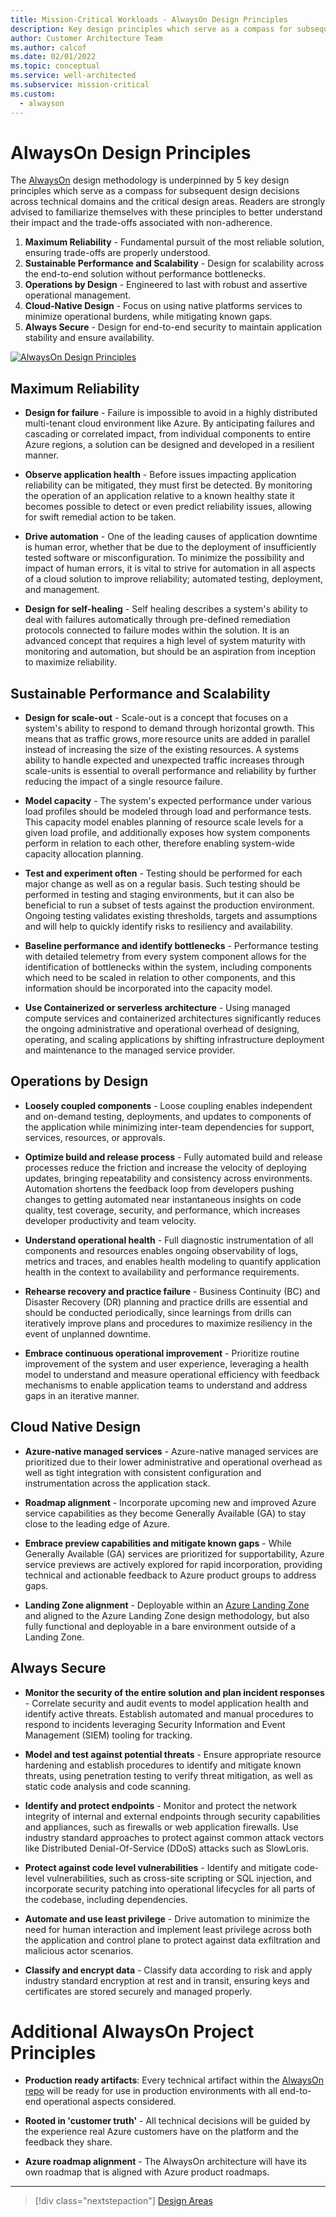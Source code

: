 ```yaml
---
title: Mission-Critical Workloads - AlwaysOn Design Principles
description: Key design principles which serve as a compass for subsequent design decisions across technical domains and the critical design areas
author: Customer Architecture Team
ms.author: calcof
ms.date: 02/01/2022
ms.topic: conceptual
ms.service: well-architected
ms.subservice: mission-critical
ms.custom:
  - alwayson
---
```


# AlwaysOn Design Principles

The [AlwaysOn](http://github.com/azure/alwayson) design methodology is underpinned by 5 key design principles which serve as a compass for subsequent design decisions across technical domains and the critical design areas. Readers are strongly advised to familiarize themselves with these principles to better understand their impact and the trade-offs associated with non-adherence.

1. **Maximum Reliability** - Fundamental pursuit of the most reliable solution, ensuring trade-offs are properly understood.
1. **Sustainable Performance and Scalability** - Design for scalability across the end-to-end solution without performance bottlenecks.
1. **Operations by Design** - Engineered to last with robust and assertive operational management.
1. **Cloud-Native Design** - Focus on using native platforms services to minimize operational burdens, while mitigating known gaps.
1. **Always Secure** - Design for end-to-end security to maintain application stability and ensure availability.

[![AlwaysOn Design Principles](./alwayson-design-principles.png "AlwaysOn Design Principles")](./alwayson-principles.md)

## Maximum Reliability

- **Design for failure** - Failure is impossible to avoid in a highly distributed multi-tenant cloud environment like Azure. By anticipating failures and cascading or correlated impact, from individual components to entire Azure regions, a solution can be designed and developed in a resilient manner.

- **Observe application health** - Before issues impacting application reliability can be mitigated, they must first be detected. By monitoring the operation of an application relative to a known healthy state it becomes possible to detect or even predict reliability issues, allowing for swift remedial action to be taken.

- **Drive automation** - One of the leading causes of application downtime is human error, whether that be due to the deployment of insufficiently tested software or misconfiguration. To minimize the possibility and impact of human errors, it is vital to strive for automation in all aspects of a cloud solution to improve reliability; automated testing, deployment, and management.

- **Design for self-healing** - Self healing describes a system's ability to deal with failures automatically through pre-defined remediation protocols connected to failure modes within the solution. It is an advanced concept that requires a high level of system maturity with monitoring and automation, but should be an aspiration from inception to maximize reliability.

## Sustainable Performance and Scalability

- **Design for scale-out** - Scale-out is a concept that focuses on a system's ability to respond to demand through horizontal growth. This means that as traffic grows, more resource units are added in parallel instead of increasing the size of the existing resources. A systems ability to handle expected and unexpected traffic increases through scale-units is essential to overall performance and reliability by further reducing the impact of a single resource failure.

- **Model capacity** - The system's expected performance under various load profiles should be modeled through load and performance tests. This capacity model enables planning of resource scale levels for a given load profile, and additionally exposes how system components perform in relation to each other, therefore enabling system-wide capacity allocation planning.

- **Test and experiment often** - Testing should be performed for each major change as well as on a regular basis. Such testing should be performed in testing and staging environments, but it can also be beneficial to run a subset of tests against the production environment. Ongoing testing validates existing thresholds, targets and assumptions and will help to quickly identify risks to resiliency and availability.

- **Baseline performance and identify bottlenecks** - Performance testing with detailed telemetry from every system component allows for the identification of bottlenecks within the system, including components which need to be scaled in relation to other components, and this information should be incorporated into the capacity model.

- **Use Containerized or serverless architecture** - Using managed compute services and containerized architectures significantly reduces the ongoing administrative and operational overhead of designing, operating, and scaling applications by shifting infrastructure deployment and maintenance to the managed service provider.

## Operations by Design

- **Loosely coupled components** - Loose coupling enables independent and on-demand testing, deployments, and updates to components of the application while minimizing inter-team dependencies for support, services, resources, or approvals.

- **Optimize build and release process** - Fully automated build and release processes reduce the friction and increase the velocity of deploying updates, bringing repeatability and consistency across environments. Automation shortens the feedback loop from developers pushing changes to getting automated near instantaneous insights on code quality, test coverage, security, and performance, which increases developer productivity and team velocity.

- **Understand operational health** - Full diagnostic instrumentation of all components and resources enables ongoing observability of logs, metrics and traces, and enables health modeling to quantify application health in the context to availability and performance requirements.

- **Rehearse recovery and practice failure** - Business Continuity (BC) and Disaster Recovery (DR) planning and practice drills are essential and should be conducted periodically, since learnings from drills can iteratively improve plans and procedures to maximize resiliency in the event of unplanned downtime.

- **Embrace continuous operational improvement** - Prioritize routine improvement of the system and user experience, leveraging a health model to understand and measure operational efficiency with feedback mechanisms to enable application teams to understand and address gaps in an iterative manner.

## Cloud Native Design

- **Azure-native managed services** - Azure-native managed services are prioritized due to their lower administrative and operational overhead as well as tight integration with consistent configuration and instrumentation across the application stack.

- **Roadmap alignment** - Incorporate upcoming new and improved Azure service capabilities as they become Generally Available (GA) to stay close to the leading edge of Azure.

- **Embrace preview capabilities and mitigate known gaps** - While Generally Available (GA) services are prioritized for supportability, Azure service previews are actively explored for rapid incorporation, providing technical and actionable feedback to Azure product groups to address gaps.

- **Landing Zone alignment** - Deployable within an [Azure Landing Zone](https://docs.microsoft.com/azure/cloud-adoption-framework/ready/landing-zone/) and aligned to the Azure Landing Zone design methodology, but also fully functional and deployable in a bare environment outside of a Landing Zone.

## Always Secure

- **Monitor the security of the entire solution and plan incident responses** - Correlate security and audit events to model application health and identify active threats. Establish automated and manual procedures to respond to incidents leveraging Security Information and Event Management (SIEM) tooling for tracking.

- **Model and test against potential threats** - Ensure appropriate resource hardening and establish procedures to identify and mitigate known threats, using penetration testing to verify threat mitigation, as well as static code analysis and code scanning.

- **Identify and protect endpoints** - Monitor and protect the network integrity of internal and external endpoints through security capabilities and appliances, such as firewalls or web application firewalls. Use industry standard approaches to protect against common attack vectors like Distributed Denial-Of-Service (DDoS) attacks such as SlowLoris.

- **Protect against code level vulnerabilities** - Identify and mitigate code-level vulnerabilities, such as cross-site scripting or SQL injection, and incorporate security patching into operational lifecycles for all parts of the codebase, including dependencies.

- **Automate and use least privilege** - Drive automation to minimize the need for human interaction and implement least privilege across both the application and control plane to protect against data exfiltration and malicious actor scenarios.

- **Classify and encrypt data** - Classify data according to risk and apply industry standard encryption at rest and in transit, ensuring keys and certificates are stored securely and managed properly.

# Additional AlwaysOn Project Principles

- **Production ready artifacts**: Every technical artifact within the [AlwaysOn repo](http://github.com/azure/alwayson) will be ready for use in production environments with all end-to-end operational aspects considered.

- **Rooted in 'customer truth'** - All technical decisions will be guided by the experience real Azure customers have on the platform and the feedback they share.

- **Azure roadmap alignment** - The AlwaysOn architecture will have its own roadmap that is aligned with Azure product roadmaps.

---

> [!div class="nextstepaction"]
> [Design Areas](/alwayson-design-areas.md)
